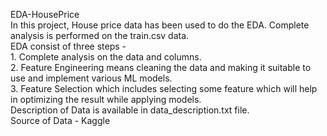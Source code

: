  EDA-HousePrice<br>
 In this project, House price data has been used to do the EDA. Complete analysis is performed on the train.csv data.<br>
 EDA consist of three steps - <br> 1. Complete analysis on the data and columns.<br> 2. Feature Engineering means cleaning the data and making it suitable to use and implement various ML models.<br> 3. Feature Selection which includes selecting some feature which will help in optimizing the result while applying models.<br>
 Description of Data is available in data_description.txt file.<br>
 Source of Data - Kaggle
  

